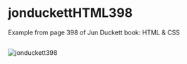 # jonduckettHTML398
Example from page 398 of Jun Duckett book: HTML &amp; CSS
## 

![jonduckett398](https://user-images.githubusercontent.com/124147096/218274554-f3c1b594-bbfc-48c5-81f6-a2eabf984493.jpg)
